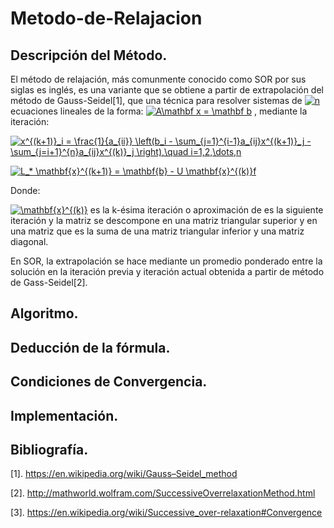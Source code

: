 # Metodo-de-Relajacion

## Descripción del Método. 

El método de relajación, más comunmente conocido como SOR por sus siglas es inglés, es una variante que se obtiene a partir de extrapolación del método de Gauss-Seidel[1], que una técnica para resolver sistemas de <a href="https://www.codecogs.com/eqnedit.php?latex=n" target="_blank"><img src="https://latex.codecogs.com/gif.latex?n" title="n" /></a> ecuaciones lineales de la forma:  <a href="https://www.codecogs.com/eqnedit.php?latex=A\mathbf&space;x&space;=&space;\mathbf&space;b" target="_blank"><img src="https://latex.codecogs.com/gif.latex?A\mathbf&space;x&space;=&space;\mathbf&space;b" title="A\mathbf x = \mathbf b" /></a> , mediante la iteración: 


<a href="https://www.codecogs.com/eqnedit.php?latex=x^{(k&plus;1)}_i&space;=&space;\frac{1}{a_{ii}}&space;\left(b_i&space;-&space;\sum_{j=1}^{i-1}a_{ij}x^{(k&plus;1)}_j&space;-&space;\sum_{j=i&plus;1}^{n}a_{ij}x^{(k)}_j&space;\right),\quad&space;i=1,2,\dots,n" target="_blank"><img src="https://latex.codecogs.com/gif.latex?x^{(k&plus;1)}_i&space;=&space;\frac{1}{a_{ii}}&space;\left(b_i&space;-&space;\sum_{j=1}^{i-1}a_{ij}x^{(k&plus;1)}_j&space;-&space;\sum_{j=i&plus;1}^{n}a_{ij}x^{(k)}_j&space;\right),\quad&space;i=1,2,\dots,n" title="x^{(k+1)}_i = \frac{1}{a_{ii}} \left(b_i - \sum_{j=1}^{i-1}a_{ij}x^{(k+1)}_j - \sum_{j=i+1}^{n}a_{ij}x^{(k)}_j \right),\quad i=1,2,\dots,n" /></a>

<a href="https://www.codecogs.com/eqnedit.php?latex=L_*&space;\mathbf{x}^{(k&plus;1)}&space;=&space;\mathbf{b}&space;-&space;U&space;\mathbf{x}^{(k)}f" target="_blank"><img src="https://latex.codecogs.com/gif.latex?L_*&space;\mathbf{x}^{(k&plus;1)}&space;=&space;\mathbf{b}&space;-&space;U&space;\mathbf{x}^{(k)}f" title="L_* \mathbf{x}^{(k+1)} = \mathbf{b} - U \mathbf{x}^{(k)}f" /></a>

Donde: 

<a href="https://www.codecogs.com/eqnedit.php?latex=\mathbf{x}^{(k)}" target="_blank"><img src="https://latex.codecogs.com/gif.latex?\mathbf{x}^{(k)}" title="\mathbf{x}^{(k)}" /></a> es la k-ésima iteración o aproximación de  es la siguiente iteración y la matriz  se descompone en una matriz triangular superior y en una matriz que es la suma de una matriz triangular inferior y una matriz diagonal. 




En SOR, la extrapolación se hace mediante un promedio ponderado entre la solución en la iteración previa y iteración actual obtenida a partir de método de Gass-Seidel[2]. 

## Algoritmo.  

## Deducción de la fórmula. 

## Condiciones de Convergencia. 

## Implementación. 


## Bibliografía. 

[1]. https://en.wikipedia.org/wiki/Gauss–Seidel_method

[2]. http://mathworld.wolfram.com/SuccessiveOverrelaxationMethod.html

[3]. https://en.wikipedia.org/wiki/Successive_over-relaxation#Convergence
